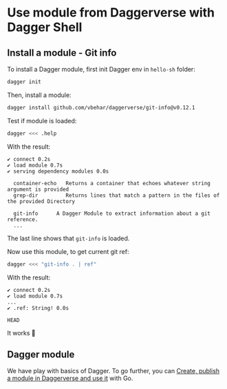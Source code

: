 # Use module from Daggerverse with Dagger Shell

## Install a module - Git info

To install a Dagger module, first init Dagger env in `hello-sh` folder:
```bash
dagger init
```

Then, install a module:
```bash
dagger install github.com/vbehar/daggerverse/git-info@v0.12.1
```

Test if module is loaded:
```bash
dagger <<< .help
```

With the result:
```
✔ connect 0.2s
✔ load module 0.7s
✔ serving dependency modules 0.0s

  container-echo   Returns a container that echoes whatever string argument is provided
  grep-dir         Returns lines that match a pattern in the files of the provided Directory

  git-info      A Dagger Module to extract information about a git reference.
  ...
```

The last line shows that `git-info` is loaded.  

Now use this module, to get current git ref:
```bash
dagger <<< "git-info . | ref"
```

With the result:
```
✔ connect 0.2s
✔ load module 0.7s
...
✔ .ref: String! 0.0s

HEAD
```

It works 🎉

## Dagger module

We have play with basics of Dagger. To go further, you can [Create, publish a module in Daggerverse and use it](07-create-publish-module.md) with Go.